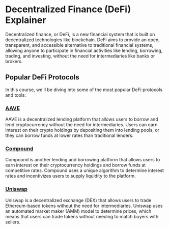 # Decentralized Finance (DeFi) Explainer

Decentralized finance, or DeFi, is a new financial system that is built on decentralized technologies like blockchain. DeFi aims to provide an open, transparent, and accessible alternative to traditional financial systems, allowing anyone to participate in financial activities like lending, borrowing, trading, and investing, without the need for intermediaries like banks or brokers.

## Popular DeFi Protocols

In this course, we'll be diving into some of the most popular DeFi protocols and tools:

### [AAVE](https://github.com/joinpursuit/pursuit-crypto-lessons/tree/main/case_studies/defi/aave)
AAVE is a decentralized lending platform that allows users to borrow and lend cryptocurrency without the need for intermediaries. Users can earn interest on their crypto holdings by depositing them into lending pools, or they can borrow funds at lower rates than traditional lenders.

### [Compound](https://github.com/joinpursuit/pursuit-crypto-lessons/tree/main/case_studies/defi/compund)
Compound is another lending and borrowing platform that allows users to earn interest on their cryptocurrency holdings and borrow funds at competitive rates. Compound uses a unique algorithm to determine interest rates and incentivizes users to supply liquidity to the platform.

### [Uniswap](https://github.com/joinpursuit/pursuit-crypto-lessons/tree/main/case_studies/defi/uniswap)
Uniswap is a decentralized exchange (DEX) that allows users to trade Ethereum-based tokens without the need for intermediaries. Uniswap uses an automated market maker (AMM) model to determine prices, which means that users can trade tokens without needing to match buyers with sellers.
